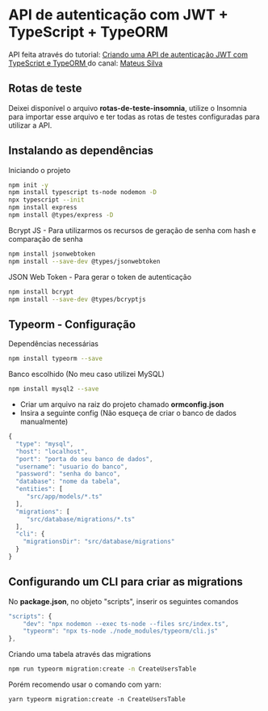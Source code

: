 # API de autenticação com JWT + TypeScript + TypeORM

API feita através do tutorial: [Criando uma API de autenticação JWT com TypeScript e TypeORM ](https://www.youtube.com/watch?v=TjAXBLszCb0&ab_channel=MateusSilva)do
canal: [Mateus Silva](https://www.youtube.com/channel/UCNckxUYl117w3hfgoj3DbWg)


## Rotas de teste
Deixei disponível o arquivo **rotas-de-teste-insomnia**, utilize o Insomnia para importar esse arquivo e ter todas as rotas de testes configuradas para utilizar a API.

## Instalando as dependências

Iniciando o projeto
```bash
npm init -y
npm install typescript ts-node nodemon -D
npx typescript --init
npm install express
npm install @types/express -D
```
Bcrypt JS - Para utilizarmos os recursos de geração de senha com hash e comparação de senha
```bash
npm install jsonwebtoken
npm install --save-dev @types/jsonwebtoken
```
JSON Web Token - Para gerar o token de autenticação
```bash
npm install bcrypt
npm install --save-dev @types/bcryptjs
```

## Typeorm - Configuração
Dependências necessárias
```bash
npm install typeorm --save
```

Banco escolhido (No meu caso utilizei MySQL)
```bash
npm install mysql2 --save
```

- Criar um arquivo na raiz do projeto chamado **ormconfig.json**
- Insira a seguinte config (Não esqueça de criar o banco de dados manualmente)

```javascript
{
  "type": "mysql",
  "host": "localhost",
  "port": "porta do seu banco de dados",
  "username": "usuario do banco",
  "password": "senha do banco",
  "database": "nome da tabela",
  "entities": [
     "src/app/models/*.ts"
  ],
  "migrations": [
     "src/database/migrations/*.ts"
  ],
  "cli": {
    "migrationsDir": "src/database/migrations"
  }
}
```
## Configurando um CLI para criar as migrations

No **package.json**, no objeto "scripts", inserir os seguintes comandos

```javascript		
"scripts": {
	"dev": "npx nodemon --exec ts-node --files src/index.ts",
	"typeorm": "npx ts-node ./node_modules/typeorm/cli.js"
},
```			
		
Criando uma tabela através das migrations

```bash			
npm run typeorm migration:create -n CreateUsersTable 
```
Porém recomendo usar o comando com yarn:
```
yarn typeorm migration:create -n CreateUsersTable 
```			
